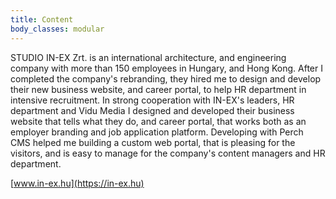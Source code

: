 ```yaml
---
title: Content
body_classes: modular
---
```


STUDIO IN-EX Zrt. is an international architecture, and engineering company with more than 150 employees in Hungary, and Hong Kong. After I completed the company's rebranding, they hired me to design and develop their new business website, and career portal, to help HR department in intensive recruitment. In strong cooperation with IN-EX's leaders, HR department and Vidu Media I designed and developed their business website that tells what they do, and career portal, that works both as an employer branding and job application platform. Developing with Perch CMS helped me building a custom web portal, that is pleasing for the visitors, and is easy to manage for the company's content managers and HR department.

[www.in-ex.hu](https://in-ex.hu)